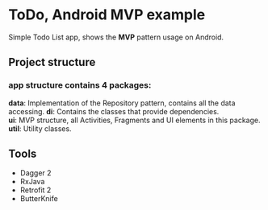 ToDo, Android MVP example
==========

Simple Todo List app, shows the **MVP** pattern usage on Android.

## Project structure
### app structure contains 4 packages:

**data**: Implementation of the Repository pattern, contains all the data accessing.
**di**: Contains the classes that provide dependencies.         
**ui**: MVP structure, all Activities, Fragments and UI elements in this package.          
**util**: Utility classes.     

## Tools
* Dagger 2
* RxJava
* Retrofit 2
* ButterKnife
